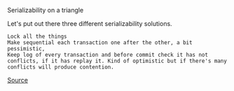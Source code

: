 Serializability on a triangle

Let's put out there three different serializability solutions. 

    Lock all the things
    Make sequential each transaction one after the other, a bit pessimistic, 
    Keep log of every transaction and before commit check it has not conflicts, if it has replay it. Kind of optimistic but if there's many conflicts will produce contention.  

[Source](https://www.youtube.com/watch?v=5ZjhNTM8XU8)

[Author]: martin_kleppman.md